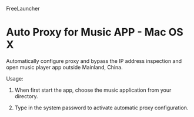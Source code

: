 FreeLauncher

Auto Proxy for Music APP - Mac OS X
============

Automatically configure proxy and bypass the IP address inspection and open music player app outside Mainland, China.

Usage:

1.   When first start the app, choose the music application from your directory.

2.   Type in the system password to activate automatic proxy configuration.
